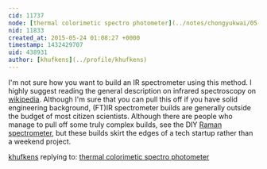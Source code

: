 ```yaml
---
cid: 11737
node: [thermal colorimetic spectro photometer](../notes/chongyukwai/05-23-2015/heat-con-spectro-photometer)
nid: 11833
created_at: 2015-05-24 01:08:27 +0000
timestamp: 1432429707
uid: 438931
author: [khufkens](../profile/khufkens)
---
```


I'm not sure how you want to build an IR spectrometer using this method. I highly suggest reading the general description on infrared spectroscopy on [wikipedia](https://en.wikipedia.org/wiki/Infrared_spectroscopy). Although I'm sure that you can pull this off if you have solid engineering background, (FT)IR spectrometer builds are generally outside the budget of most citizen scientists. Although there are people who manage to pull off some truly complex builds, see the DIY [Raman spectrometer](https://hackaday.io/project/1279-ramanpi-raman-spectrometer), but these builds skirt the edges of a tech startup rather than a weekend project.

[khufkens](../profile/khufkens) replying to: [thermal colorimetic spectro photometer](../notes/chongyukwai/05-23-2015/heat-con-spectro-photometer)

